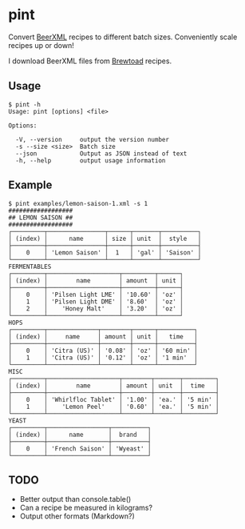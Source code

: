 # pint

Convert [BeerXML](http://www.beerxml.com/) recipes to different batch sizes. Conveniently scale recipes up or down!

I download BeerXML files from [Brewtoad](https://www.brewtoad.com/) recipes.

## Usage

```
$ pint -h
Usage: pint [options] <file>

Options:

  -V, --version     output the version number
  -s --size <size>  Batch size
  --json            Output as JSON instead of text
  -h, --help        output usage information
```

## Example

```
$ pint examples/lemon-saison-1.xml -s 1
##################
## LEMON SAISON ##
##################
┌─────────┬────────────────┬──────┬───────┬──────────┐
│ (index) │      name      │ size │ unit  │  style   │
├─────────┼────────────────┼──────┼───────┼──────────┤
│    0    │ 'Lemon Saison' │  1   │ 'gal' │ 'Saison' │
└─────────┴────────────────┴──────┴───────┴──────────┘
FERMENTABLES
┌─────────┬────────────────────┬─────────┬──────┐
│ (index) │        name        │ amount  │ unit │
├─────────┼────────────────────┼─────────┼──────┤
│    0    │ 'Pilsen Light LME' │ '10.60' │ 'oz' │
│    1    │ 'Pilsen Light DME' │ '8.60'  │ 'oz' │
│    2    │    'Honey Malt'    │ '3.20'  │ 'oz' │
└─────────┴────────────────────┴─────────┴──────┘
HOPS
┌─────────┬──────────────┬────────┬──────┬──────────┐
│ (index) │     name     │ amount │ unit │   time   │
├─────────┼──────────────┼────────┼──────┼──────────┤
│    0    │ 'Citra (US)' │ '0.08' │ 'oz' │ '60 min' │
│    1    │ 'Citra (US)' │ '0.12' │ 'oz' │ '1 min'  │
└─────────┴──────────────┴────────┴──────┴──────────┘
MISC
┌─────────┬────────────────────┬────────┬───────┬─────────┐
│ (index) │        name        │ amount │ unit  │  time   │
├─────────┼────────────────────┼────────┼───────┼─────────┤
│    0    │ 'Whirlfloc Tablet' │ '1.00' │ 'ea.' │ '5 min' │
│    1    │    'Lemon Peel'    │ '0.60' │ 'ea.' │ '5 min' │
└─────────┴────────────────────┴────────┴───────┴─────────┘
YEAST
┌─────────┬─────────────────┬──────────┐
│ (index) │      name       │  brand   │
├─────────┼─────────────────┼──────────┤
│    0    │ 'French Saison' │ 'Wyeast' │
└─────────┴─────────────────┴──────────┘
```

## TODO

* Better output than console.table()
* Can a recipe be measured in kilograms?
* Output other formats (Markdown?)
